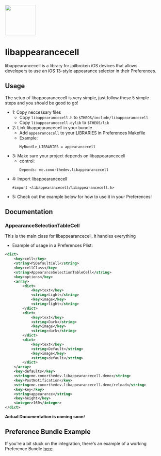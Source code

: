 <img src="https://cdn.discordapp.com/attachments/691570992472129566/721851288333189141/Icon.png" width="100"/> 

# libappearancecell
libappearancecell is a library for jailbroken iOS devices that allows developers to use an iOS 13-style appearance selector in their Preferences. 

## Usage
The setup of libappearancecell is very simple, just follow these 5 simple steps and you should be good to go!
- 1: Copy neccessary files
    - Copy ``libappearancecell.h`` to ``$THEOS/include/libappearancecell`` 
    - Copy ``libappearancecell.dylib`` to ``$THEOS/lib``
- 2: Link libappearancecell in your bundle
    - Add ``appearancecell`` to your LIBRARIES in Preferences Makefile
    - Example:
        ```
        MyBundle_LIBRARIES = appearancecell
        ```
- 3: Make sure your project depends on libappearancecell
    - control:
      ```
      Depends: me.conorthedev.libappearancecell
      ```
- 4: Import libappearancecell
    ```objc
    #import <libappearancecell/libappearancecell.h>
    ```
- 5: Check out the example below for how to use it in your Preferences!

## Documentation
### AppearanceSelectionTableCell
This is the main class for libappearancecell, it handles everything
+ Example of usage in a Preferences Plist:
```xml
<dict>
    <key>cell</key>
    <string>PSDefaultCell</string>
    <key>cellClass</key>
    <string>AppearanceSelectionTableCell</string>
    <key>options</key>
    <array>
        <dict>
            <key>text</key>
            <string>Light</string>
            <key>image</key>
            <string>light</string>
        </dict>
        <dict>
            <key>text</key>
            <string>Dark</string>
            <key>image</key>
            <string>dark</string>
        </dict>
        <dict>
            <key>text</key>
            <string>Default</string>
            <key>image</key>
            <string>default</string>
        </dict>
    </array>
    <key>defaults</key>
    <string>me.conorthedev.libappearancecell.demo</string>
    <key>PostNotification</key>
    <string>me.conorthedev.libappearancecell.demo/reload</string>
    <key>key</key>
    <string>appearance</string>
    <key>height</key>
    <integer>160</integer>
</dict>
```

**Actual Documentation is coming soon!**

## Preference Bundle Example
If you're a bit stuck on the integration, there's an example of a working Preference Bundle [here](https://github.com/cbyrne/libappearancecell/tree/master/PreferencesExample).
